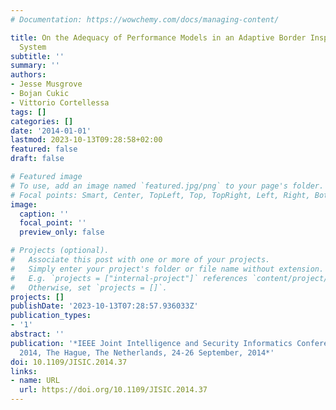 ```yaml
---
# Documentation: https://wowchemy.com/docs/managing-content/

title: On the Adequacy of Performance Models in an Adaptive Border Inspection Management
  System
subtitle: ''
summary: ''
authors:
- Jesse Musgrove
- Bojan Cukic
- Vittorio Cortellessa
tags: []
categories: []
date: '2014-01-01'
lastmod: 2023-10-13T09:28:58+02:00
featured: false
draft: false

# Featured image
# To use, add an image named `featured.jpg/png` to your page's folder.
# Focal points: Smart, Center, TopLeft, Top, TopRight, Left, Right, BottomLeft, Bottom, BottomRight.
image:
  caption: ''
  focal_point: ''
  preview_only: false

# Projects (optional).
#   Associate this post with one or more of your projects.
#   Simply enter your project's folder or file name without extension.
#   E.g. `projects = ["internal-project"]` references `content/project/deep-learning/index.md`.
#   Otherwise, set `projects = []`.
projects: []
publishDate: '2023-10-13T07:28:57.936033Z'
publication_types:
- '1'
abstract: ''
publication: '*IEEE Joint Intelligence and Security Informatics Conference, JISIC
  2014, The Hague, The Netherlands, 24-26 September, 2014*'
doi: 10.1109/JISIC.2014.37
links:
- name: URL
  url: https://doi.org/10.1109/JISIC.2014.37
---
```

